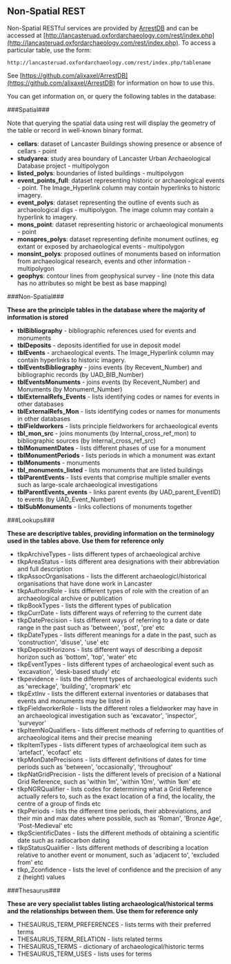 ## Non-Spatial REST

Non-Spatial RESTful services are provided by [ArrestDB](https://github.com/alixaxel/ArrestDB) and can be accessed at [http://lancasteruad.oxfordarchaeology.com/rest/index.php](http://lancasteruad.oxfordarchaeology.com/rest/index.php). To access a particular table, use the form:

    http://lancasteruad.oxfordarchaeology.com/rest/index.php/tablename

See [https://github.com/alixaxel/ArrestDB](https://github.com/alixaxel/ArrestDB) for information on how to use this.

You can get information on, or query the following tables in the database:

###Spatial###

Note that querying the spatial data using rest will display the geometry of the table or record in well-known binary format.

* **cellars**: dataset of Lancaster Buildings showing presence or absence of cellars - point
* **studyarea**: study area boundary of Lancaster Urban Archaeological Database project - multipolygon
* **listed_polys**: boundaries of listed buildings - multipolygon
* **event_points_full**: dataset representing historic or archaeological events - point. The Image_Hyperlink column may contain hyperlinks to historic imagery.
* **event_polys**: dataset representing the outline of events such as archaeological digs - multipolygon. The image column may contain a hyperlink to imagery.
* **mons_point**: dataset representing historic or archaeological monuments - point
* **monspres_polys**: dataset representing definite monument outlines, eg extant or exposed by archaeological events - multipolygon
* **monsint_polys**: proposed outlines of monuments based on information from archaeological research, events and other information - multipolygon
* **geophys**: contour lines from geophysical survey - line (note this data has no attributes so might be best as base mapping)

###Non-Spatial###

**These are the principle tables in the database where the majority of information is stored**
* **tblBibliography** - bibliographic references used for events and monuments
* **tblDeposits** - deposits identified for use in deposit model
* **tblEvents** - archaeological events. The Image_Hyperlink column may contain hyperlinks to historic imagery.
* **tblEventsBibliography** - joins events (by Recevent_Number) and bibliographic records (by UAD_BIB_Number)
* **tblEventsMonuments** - joins events (by Recevent_Number) and Monuments (by Monument_Number)
* **tblExternalRefs_Events** - lists identifying codes or names for events in other databases
* **tblExternalRefs_Mon** - lists identifying codes or names for monuments in other databases
* **tblFieldworkers** - lists principle fieldworkers for archaeological events
* **tbl_mon_src** - joins monuments (by Internal_cross_ref_mon) to bibliographic sources (by Internal_cross_ref_src)
* **tblMonumentDates** - lists different phases of use for a monument
* **tblMonumentPeriods** - lists periods in which a monument was extant
* **tblMonuments** - monuments
* **tbl_monuments_listed** - lists monuments that are listed buildings
* **tblParentEvents** - lists events that comprise multiple smaller events such as large-scale archaeological investigations
* **tblParentEvents_events** - links parent events (by UAD_parent_EventID) to events (by UAD_Event_Number)
* **tblSubMonuments** - links collections of monuments together

###Lookups###

**These are descriptive tables, providing information on the terminology used in the tables above. Use them for reference only**
* tlkpArchiveTypes - lists different types of archaeological archive
* tlkpAreaStatus - lists different area designations with their abbreviation and full description 
* tlkpAssocOrganisations - lists the different archaeologicl/historical organisations that have done work in Lancaster
* tlkpAuthorsRole - lists different types of role with the creation of an archaeological archive or publication
* tlkpBookTypes - lists the different types of publication
* tlkpCurrDate - lists different ways of referring to the current date
* tlkpDatePrecision - lists different ways of referring to a date or date range in the past such as 'between', 'post', 'pre' etc
* tlkpDateTypes - lists different meanings for a date in the past, such as 'construction', 'disuse', 'use' etc
* tlkpDepositHorizons - lists different ways of describing a deposit horizon such as 'bottom', 'top', 'water' etc
* tlkpEventTypes - lists different types of archaeological event such as 'excavation', 'desk-based study' etc
* tlkpevidence - lists the different types of archaeological evidents such as 'wreckage', 'building', 'cropmark' etc
* tlkpExtInv - lists the different external inventories or databases that events and monuments may be listed in
* tlkpFieldworkerRole - lists the different roles a fieldworker may have in an archaeological investigation such as 'excavator', 'inspector', 'surveyor'
* tlkpItemNoQualifiers - lists different methods of referring to quantities of archaeological items and their precise meaning
* tlkpItemTypes - lists different types of archaeological item such as 'artefact', 'ecofact' etc
* tlkpMonDatePrecisions - lists different definitions of dates for time periods such as 'between', 'occasionally', 'throughout'
* tlkpNatGridPrecision - lists the different levels of precision of a National Grid Reference, such as 'within 1m', 'within 10m', 'within 1km' etc
* tlkpNGRQualifier - lists codes for determining what a Grid Reference actually refers to, such as the exact location of a find, the locality, the centre of a group of finds etc
* tlkpPeriods - lists the different time periods, their abbreviations, and their min and max dates where possible, such as 'Roman', 'Bronze Age', 'Post-Medieval' etc
* tlkpScientificDates - lists the different methods of obtaining a scientific date such as radiocarbon dating
* tlkpStatusQualifier - lists different methods of describing a location relative to another event or monument, such as 'adjacent to', 'excluded from' etc
* tlkp_Zconfidence - lists the level of confidence and the precision of any z (height) values

###Thesaurus###

**These are very specialist tables listing archaeological/historical terms and the relationships between them. Use them for reference only**
* THESAURUS_TERM_PREFERENCES - lists terms with their preferred terms
* THESAURUS_TERM_RELATION - lists related terms
* THESAURUS_TERMS - dictionary of archaeological/historic terms
* THESAURUS_TERM_USES - lists uses for terms
